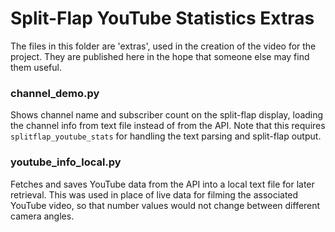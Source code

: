 # Split-Flap YouTube Statistics Extras

The files in this folder are 'extras', used in the creation of the video for the project. They are published here in the hope that someone else may find them useful.

### channel_demo.py

Shows channel name and subscriber count on the split-flap display, loading the channel info from text file instead of from the API. Note that this requires `splitflap_youtube_stats` for handling the text parsing and split-flap output.

### youtube_info_local.py

Fetches and saves YouTube data from the API into a local text file for later retrieval. This was used in place of live data for filming the associated YouTube video, so that number values would not change between different camera angles.
